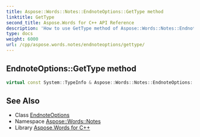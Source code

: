 ```yaml
---
title: Aspose::Words::Notes::EndnoteOptions::GetType method
linktitle: GetType
second_title: Aspose.Words for C++ API Reference
description: 'How to use GetType method of Aspose::Words::Notes::EndnoteOptions class in C++.'
type: docs
weight: 6000
url: /cpp/aspose.words.notes/endnoteoptions/gettype/
---
```

## EndnoteOptions::GetType method




```cpp
virtual const System::TypeInfo & Aspose::Words::Notes::EndnoteOptions::GetType() const override
```

## See Also

* Class [EndnoteOptions](../)
* Namespace [Aspose::Words::Notes](../../)
* Library [Aspose.Words for C++](../../../)
